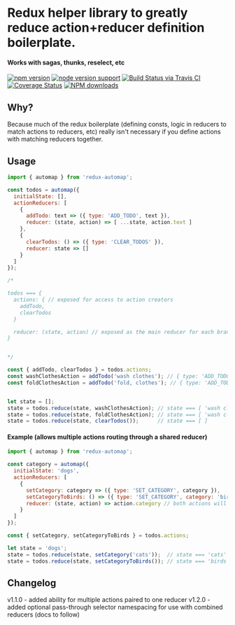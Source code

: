 Redux helper library to greatly reduce action+reducer definition boilerplate.
=======
#### Works with sagas, thunks, reselect, etc

[![npm version](https://badge.fury.io/js/redux-automap.svg)](https://www.npmjs.com/package/redux-automap)
[![node version support](https://img.shields.io/node/v/redux-automap.svg)](https://www.npmjs.com/package/redux-automap)
[![Build Status via Travis CI](https://travis-ci.org/kwhitley/redux-automap.svg?branch=master)](https://travis-ci.org/kwhitley/redux-automap)
[![Coverage Status](https://coveralls.io/repos/github/kwhitley/redux-automap/badge.svg?branch=master)](https://coveralls.io/github/kwhitley/redux-automap?branch=master)
[![NPM downloads](https://img.shields.io/npm/dt/redux-automap.svg?style=flat-square)](https://www.npmjs.com/package/redux-automap)

## Why?
Because much of the redux boilerplate (defining consts, logic in reducers to match actions to reducers, etc)
really isn't necessary if you define actions with matching reducers together.

## Usage
```js
import { automap } from 'redux-automap';

const todos = automap({
  initialState: [],
  actionReducers: [
    {
      addTodo: text => ({ type: 'ADD_TODO', text }),
      reducer: (state, action) => [ ...state, action.text ]
    },
    {
      clearTodos: () => ({ type: 'CLEAR_TODOS' }),
      reducer: state => []
    }
  ]
});

/*

todos === {
  actions: { // exposed for access to action creators
    addTodo,
    clearTodos
  }

  reducer: (state, action) // exposed as the main reducer for each branch
}


*/

const { addTodo, clearTodos } = todos.actions;
const washClothesAction = addTodo('wash clothes'); // { type: 'ADD_TODO', text: 'wash clothes' }
const foldClothesAction = addTodo('fold, clothes'); // { type: 'ADD_TODO', text: 'fold clothes' }


let state = [];
state = todos.reduce(state, washClothesAction); // state === [ 'wash clothes' ]
state = todos.reduce(state, foldClothesAction); // state === [ 'wash clothes', 'fold clothes' ]
state = todos.reduce(state, clearTodos());      // state === [ ]
```

#### Example (allows multiple actions routing through a shared reducer)
```js
import { automap } from 'redux-automap';

const category = automap({
  initialState: 'dogs',
  actionReducers: [
    {
      setCategory: category => ({ type: 'SET_CATEGORY', category }),
      setCategoryToBirds: () => ({ type: 'SET_CATEGORY', category: 'birds' }),
      reducer: (state, action) => action.category // both actions will use this shared reducer
    }
  ]
});

const { setCategory, setCategoryToBirds } = todos.actions;

let state = 'dogs';
state = todos.reduce(state, setCategory('cats'));  // state === 'cats'
state = todos.reduce(state, setCategoryToBirds()); // state === 'birds'
```

## Changelog
v1.1.0 - added ability for multiple actions paired to one reducer
v1.2.0 - added optional pass-through selector namespacing for use with combined reducers (docs to follow)

